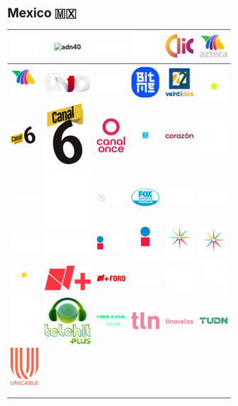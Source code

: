 # Mexico 🇲🇽

| ![a-mas] | ![adn40] | ![adrenalina-sports-network] | ![azteca-7] | ![azteca-clic] | ![azteca] |
|:---:|:---:|:---:|:---:|:---:|:---:|
| ![azteca-noticias] | ![azteca-uno] | ![bandamax] | ![bitme] | ![canal-22] | ![canal-5] |
| ![canal-6-hz] | ![canal-6] | ![canal-once] | ![cartoonito] | ![corazon] | ![de-pelicula-clasico] |
| ![de-pelicula] | ![de-pelicula-plus] | ![distrito-comedia] | ![fox-sports-premium] | ![golden-edge] | ![golden] |
| ![golden-plus] | ![golden-premier] | ![imagen-television-hz] | ![imagen-television] | ![las-estrellas-2-horas] | ![las-estrellas] |
| ![multimedios] | ![n-mas] | ![n-plus-foro] | ![nueve] | ![telehit-musica] | ![telehit-musica-plus] |
| ![telehit] | ![telehit-plus] | ![telehit-urbano] | ![tln] | ![tlnovelas] | ![tudn] |
| ![unicable] | ![space] | ![space] | ![space] | ![space] | ![space] |
| ![space] | ![space] | ![space] | ![space] | ![space] | ![space] |


[a-mas]:a-mas-mx.png
[adn40]:adn40-mx.png
[adrenalina-sports-network]:adrenalina-sports-network-mx.png
[azteca-7]:azteca-7-mx.png
[azteca-clic]:azteca-clic-mx.png
[azteca]:azteca-mx.png
[azteca-noticias]:azteca-noticias-mx.png
[azteca-uno]:azteca-uno-mx.png
[bandamax]:bandamax-mx.png
[bitme]:bitme-mx.png
[canal-22]:canal-22-mx.png
[canal-5]:canal-5-mx.png
[canal-6-hz]:canal-6-hz-mx.png
[canal-6]:canal-6-mx.png
[canal-once]:canal-once-mx.png
[cartoonito]:cartoonito-mx.png
[corazon]:corazon-mx.png
[de-pelicula-clasico]:de-pelicula-clasico-mx.png
[de-pelicula]:de-pelicula-mx.png
[de-pelicula-plus]:de-pelicula-plus-mx.png
[distrito-comedia]:distrito-comedia-mx.png
[fox-sports-premium]:fox-sports-premium-mx.png
[golden-edge]:golden-edge-mx.png
[golden]:golden-mx.png
[golden-plus]:golden-plus-mx.png
[golden-premier]:golden-premier-mx.png
[imagen-television-hz]:imagen-television-hz-mx.png
[imagen-television]:imagen-television-mx.png
[las-estrellas-2-horas]:las-estrellas-2-horas-mx.png
[las-estrellas]:las-estrellas-mx.png
[multimedios]:multimedios-mx.png
[n-mas]:n-mas-mx.png
[n-plus-foro]:n-plus-foro-mx.png
[nueve]:nueve-mx.png
[telehit-musica]:telehit-musica-mx.png
[telehit-musica-plus]:telehit-musica-plus-mx.png
[telehit]:telehit-mx.png
[telehit-plus]:telehit-plus-mx.png
[telehit-urbano]:telehit-urbano-mx.png
[tln]:tln-mx.png
[tlnovelas]:tlnovelas-mx.png
[tudn]:tudn-mx.png
[unicable]:unicable-mx.png

[space]:../../misc/space-1500.png "Space"

